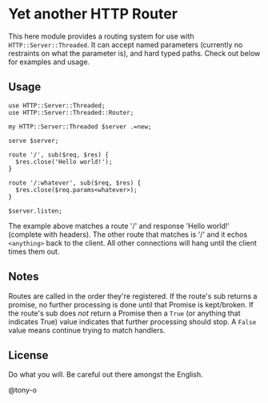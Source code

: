# Yet another HTTP Router

This here module provides a routing system for use with ```HTTP::Server::Threaded```.  It can accept named parameters (currently no restraints on what the parameter is), and hard typed paths.  Check out below for examples and usage.

## Usage

```perl6
use HTTP::Server::Threaded;
use HTTP::Server::Threaded::Router;

my HTTP::Server::Threaded $server .=new;

serve $server;

route '/', sub($req, $res) {
  $res.close('Hello world!');
}

route '/:whatever', sub($req, $res) {
  $res.close($req.params<whatever>);
}

$server.listen;
```

The example above matches a route '/' and response 'Hello world!' (complete with headers).  The other route that matches is '/<anything>' and it echos ```<anything>``` back to the client.  All other connections will hang until the client times them out.

## Notes

Routes are called in the order they're registered.  If the route's sub returns a promise, no further processing is done until that Promise is kept/broken.  If the route's sub does *not* return a Promise then a ```True``` (or anything that indicates True) value indicates that further processing should stop.  A ```False``` value means continue trying to match handlers.


## License

Do what you will.  Be careful out there amongst the English.

@tony-o
